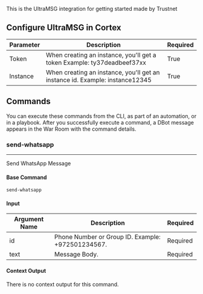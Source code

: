 This is the UltraMSG integration for getting started made by Trustnet

## Configure UltraMSG in Cortex


| **Parameter** | **Description** | **Required** |
| --- | --- | --- |
| Token | When creating an instance, you'll get a token Example: ty37deadbeef37xx | True |
| Instance | When creating an instance, you'll get an instance id. Example: instance12345 | True |

## Commands

You can execute these commands from the CLI, as part of an automation, or in a playbook.
After you successfully execute a command, a DBot message appears in the War Room with the command details.

### send-whatsapp

***
Send WhatsApp Message


#### Base Command

`send-whatsapp`

#### Input

| **Argument Name** | **Description** | **Required** |
| --- | --- | --- |
| id | Phone Number or Group ID. Example: +972501234567. | Required | 
| text | Message Body. | Required | 


#### Context Output

There is no context output for this command.